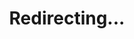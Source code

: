---
title: Redirecting...
layout: redirect
sitemap: false
permalink: /results/Switzerland
redirect_to: /results/CHE/
---